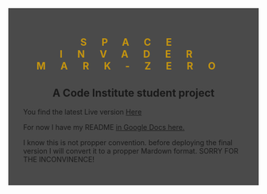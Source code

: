 <div style="Background-color: #4a4a4a; padding: 30px">
<h1 style="font-size: 140%; font-weight: 700;color: #c49410; text-transform: uppercase; letter-spacing: 30px; text-align: center">SPACE INVADER MARK-ZERO</h1>
<h2 style="text-align: center;">A Code Institute student project</h2>

<p>
You find the latest Live version <a href="https://ifooledme.github.io/project-2-concept/" target="_blank"> Here</a>
</p>

For now I have my README <a href="readme_embed.html"> in Google Docs here.</a>

I know this is not propper convention. before deploying the final version I will convert it to a propper Mardown format.
SORRY FOR THE INCONVINENCE!

</div>